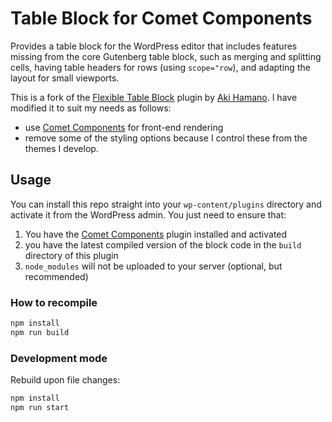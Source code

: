 # Table Block for Comet Components

Provides a table block for the WordPress editor that includes features missing from the core Gutenberg table block, such as merging and splitting cells, having table headers for rows (using `scope="row`), and adapting the layout for small viewports.

This is a fork of the [Flexible Table Block](https://github.com/t-hamano/flexible-table-block) plugin by [Aki Hamano](https://github.com/t-hamano). I have modified it to suit my needs as follows:
- use [Comet Components](https://github.com/doubleedesign/comet-components/) for front-end rendering
- remove some of the styling options because I control these from the themes I develop.

## Usage

You can install this repo straight into your `wp-content/plugins` directory and activate it from the WordPress admin. You just need to ensure that:
1. You have the [Comet Components](https://github.com/doubleedesign/comet-components/) plugin installed and activated 
2. you have the latest compiled version of the block code in the `build` directory of this plugin
3. `node_modules` will not be uploaded to your server (optional, but recommended)

### How to recompile

```bash
npm install
npm run build
```

### Development mode

Rebuild upon file changes:

```bash
npm install
npm run start
```
